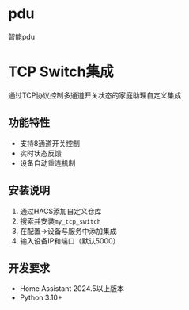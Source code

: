# pdu
智能pdu
# TCP Switch集成

通过TCP协议控制多通道开关状态的家庭助理自定义集成

## 功能特性
- 支持8通道开关控制
- 实时状态反馈
- 设备自动重连机制

## 安装说明
1. 通过HACS添加自定义仓库
2. 搜索并安装`my_tcp_switch`
3. 在配置->设备与服务中添加集成
4. 输入设备IP和端口（默认5000）

## 开发要求
- Home Assistant 2024.5以上版本
- Python 3.10+
